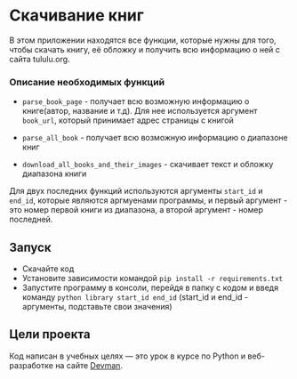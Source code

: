 # Скачивание книг

В этом приложении находятся все функции, которые нужны для того, чтобы скачать книгу, её обложку и получить всю информацию о ней с сайта tululu.org.

### Описание необходимых функций

- `parse_book_page` - получает всю возможную информацию о книге(автор, название и т.д).
Для нее используется аргумент `book_url`, который принимает адрес страницы с книгой

- `parse_all_book` - получает всю возможную информацию о диапазоне книг

- `download_all_books_and_their_images` - скачивает текст и обложку диапазона книги

Для двух последних функций используются аргументы `start_id` и `end_id`, которые являются аргмуенами программы, и первый аргумент - это номер первой книги из диапазона, а второй аргумент - номер последней.

## Запуск

- Скачайте код
- Установите зависимости командой `pip install -r requirements.txt`
- Запустите программу в консоли, перейдя в папку с кодом и введя команду `python library start_id end_id` (start_id и end_id - аргументы, подставьте свои значения)

## Цели проекта

Код написан в учебных целях — это урок в курсе по Python и веб-разработке на сайте [Devman](https://dvmn.org).